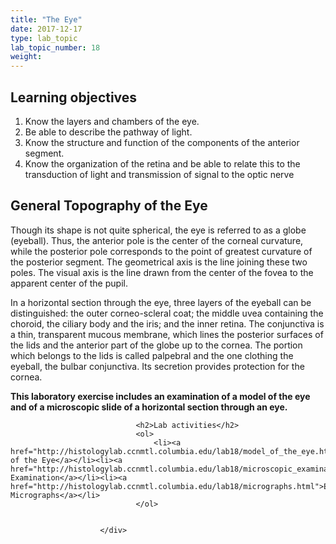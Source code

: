 ```yaml
---
title: "The Eye"
date: 2017-12-17
type: lab_topic
lab_topic_number: 18
weight: 
---
```

<div class="entrybody">
						<h2>Learning objectives</h2>


<ol>
<li>Know the layers and chambers of the eye.</li>
<li>Be able to describe the pathway of light.</li>
<li>Know the structure and function of the components of the anterior segment.</li>
<li>Know the organization of the retina and be able to relate this to the transduction of light and transmission of signal to the optic nerve</li>
</ol>



<h2>General Topography of the Eye</h2>

<p>Though its shape is not quite spherical, the eye is referred to as a globe (eyeball).  Thus, the anterior pole is the center of the corneal curvature, while the posterior pole corresponds to the point of greatest curvature of the posterior segment.  The geometrical axis is the line joining these two poles.  The visual axis is the line drawn from the center of the fovea to the apparent center of the pupil.</p>

<p>In a horizontal section through the eye, three layers of the eyeball can be distinguished:  the outer corneo-scleral coat; the middle uvea containing the choroid, the ciliary body and the iris; and the inner retina.  The conjunctiva is a thin, transparent mucous membrane, which lines the posterior surfaces of the lids and the anterior part of the globe up to the cornea.  The portion which belongs to the lids is called palpebral and the one clothing the eyeball, the bulbar conjunctiva.  Its secretion provides protection for the cornea. </p>

<p><b>This laboratory exercise includes an examination of a model of the eye and of a microscopic slide of a horizontal section through an eye.</b></p>
						
						
							
								
								<h2>Lab activities</h2>
								<ol>
									<li><a href="http://histologylab.ccnmtl.columbia.edu/lab18/model_of_the_eye.html">Model of the Eye</a></li><li><a href="http://histologylab.ccnmtl.columbia.edu/lab18/microscopic_examination.html">Microscopic Examination</a></li><li><a href="http://histologylab.ccnmtl.columbia.edu/lab18/micrographs.html">Electron Micrographs</a></li>
								</ol>
							
						
						</div>
